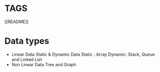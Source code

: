 # TAGS
[[README]] 
# Data types
- Linear Data
	Static & Dynamic Data
		Static : Array
		Dynamic: Stack, Queue and Linked List
- Non Linear Data
	 Tree and Graph

